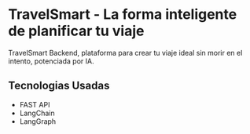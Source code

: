 # TravelSmart - La forma inteligente de planificar tu viaje

TravelSmart Backend, plataforma para crear tu viaje ideal sin morir en el intento, potenciada por IA.

## Tecnologias Usadas
- FAST API 
- LangChain
- LangGraph

